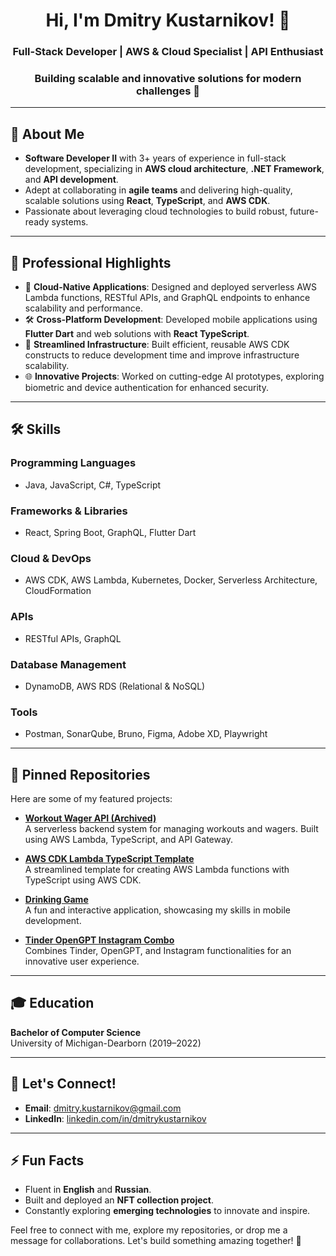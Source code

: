 <h1 align="center">Hi, I'm Dmitry Kustarnikov! 👋</h1>

<h3 align="center">Full-Stack Developer | AWS & Cloud Specialist | API Enthusiast</h3>
<h3 align="center">Building scalable and innovative solutions for modern challenges 🚀</h3>

---

## 🌟 About Me

- **Software Developer II** with 3+ years of experience in full-stack development, specializing in **AWS cloud architecture**, **.NET Framework**, and **API development**.
- Adept at collaborating in **agile teams** and delivering high-quality, scalable solutions using **React**, **TypeScript**, and **AWS CDK**.
- Passionate about leveraging cloud technologies to build robust, future-ready systems.

---

## 💼 Professional Highlights

- 🚀 **Cloud-Native Applications**: Designed and deployed serverless AWS Lambda functions, RESTful APIs, and GraphQL endpoints to enhance scalability and performance.
- 🛠️ **Cross-Platform Development**: Developed mobile applications using **Flutter Dart** and web solutions with **React TypeScript**.
- 🎯 **Streamlined Infrastructure**: Built efficient, reusable AWS CDK constructs to reduce development time and improve infrastructure scalability.
- 🌐 **Innovative Projects**: Worked on cutting-edge AI prototypes, exploring biometric and device authentication for enhanced security.

---

## 🛠️ Skills

### **Programming Languages**
- Java, JavaScript, C#, TypeScript

### **Frameworks & Libraries**
- React, Spring Boot, GraphQL, Flutter Dart

### **Cloud & DevOps**
- AWS CDK, AWS Lambda, Kubernetes, Docker, Serverless Architecture, CloudFormation

### **APIs**
- RESTful APIs, GraphQL

### **Database Management**
- DynamoDB, AWS RDS (Relational & NoSQL)

### **Tools**
- Postman, SonarQube, Bruno, Figma, Adobe XD, Playwright

---

## 📌 Pinned Repositories

Here are some of my featured projects:

- [**Workout Wager API (Archived)**](https://github.com/dkustarnikov/WorkoutWager)  
  A serverless backend system for managing workouts and wagers. Built using AWS Lambda, TypeScript, and API Gateway.

- [**AWS CDK Lambda TypeScript Template**](https://github.com/dkustarnikov/aws_cdk_lambda_typescript_template)  
  A streamlined template for creating AWS Lambda functions with TypeScript using AWS CDK.

- [**Drinking Game**](https://github.com/dkustarnikov/DrinkingGame)  
  A fun and interactive application, showcasing my skills in mobile development.

- [**Tinder OpenGPT Instagram Combo**](https://github.com/dkustarnikov/tinder_opengpt_instagram_combo)  
  Combines Tinder, OpenGPT, and Instagram functionalities for an innovative user experience.

---

## 🎓 Education

**Bachelor of Computer Science**  
University of Michigan-Dearborn (2019–2022)

---

## 🔗 Let's Connect!

- **Email**: dmitry.kustarnikov@gmail.com  
- **LinkedIn**: [linkedin.com/in/dmitrykustarnikov](https://www.linkedin.com/in/dmitrykustarnikov/)  

---

## ⚡ Fun Facts

- Fluent in **English** and **Russian**.
- Built and deployed an **NFT collection project**.
- Constantly exploring **emerging technologies** to innovate and inspire.

Feel free to connect with me, explore my repositories, or drop me a message for collaborations. Let's build something amazing together! 🚀
